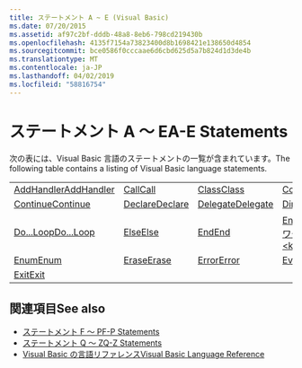 ```yaml
---
title: ステートメント A ~ E (Visual Basic)
ms.date: 07/20/2015
ms.assetid: af97c2bf-dddb-48a8-8eb6-798cd219430b
ms.openlocfilehash: 4135f7154a73823400d8b1698421e138650d4854
ms.sourcegitcommit: bce0586f0cccaae6d6cbd625d5a7b824d1d3de4b
ms.translationtype: MT
ms.contentlocale: ja-JP
ms.lasthandoff: 04/02/2019
ms.locfileid: "58816754"
---
```

# <a name="a-e-statements"></a><span data-ttu-id="3191c-102">ステートメント A ～ E</span><span class="sxs-lookup"><span data-stu-id="3191c-102">A-E Statements</span></span>
<span data-ttu-id="3191c-103">次の表には、Visual Basic 言語のステートメントの一覧が含まれています。</span><span class="sxs-lookup"><span data-stu-id="3191c-103">The following table contains a listing of Visual Basic language statements.</span></span>  
  
|||||  
|---|---|---|---|  
|[<span data-ttu-id="3191c-104">AddHandler</span><span class="sxs-lookup"><span data-stu-id="3191c-104">AddHandler</span></span>](../../../visual-basic/language-reference/statements/addhandler-statement.md)|[<span data-ttu-id="3191c-105">Call</span><span class="sxs-lookup"><span data-stu-id="3191c-105">Call</span></span>](../../../visual-basic/language-reference/statements/call-statement.md)|[<span data-ttu-id="3191c-106">Class</span><span class="sxs-lookup"><span data-stu-id="3191c-106">Class</span></span>](../../../visual-basic/language-reference/statements/class-statement.md)|[<span data-ttu-id="3191c-107">Const</span><span class="sxs-lookup"><span data-stu-id="3191c-107">Const</span></span>](../../../visual-basic/language-reference/statements/const-statement.md)|  
|[<span data-ttu-id="3191c-108">Continue</span><span class="sxs-lookup"><span data-stu-id="3191c-108">Continue</span></span>](../../../visual-basic/language-reference/statements/continue-statement.md)|[<span data-ttu-id="3191c-109">Declare</span><span class="sxs-lookup"><span data-stu-id="3191c-109">Declare</span></span>](../../../visual-basic/language-reference/statements/declare-statement.md)|[<span data-ttu-id="3191c-110">Delegate</span><span class="sxs-lookup"><span data-stu-id="3191c-110">Delegate</span></span>](../../../visual-basic/language-reference/statements/delegate-statement.md)|[<span data-ttu-id="3191c-111">Dim</span><span class="sxs-lookup"><span data-stu-id="3191c-111">Dim</span></span>](../../../visual-basic/language-reference/statements/dim-statement.md)|  
|[<span data-ttu-id="3191c-112">Do...Loop</span><span class="sxs-lookup"><span data-stu-id="3191c-112">Do...Loop</span></span>](../../../visual-basic/language-reference/statements/do-loop-statement.md)|[<span data-ttu-id="3191c-113">Else</span><span class="sxs-lookup"><span data-stu-id="3191c-113">Else</span></span>](../../../visual-basic/language-reference/statements/else-statement.md)|[<span data-ttu-id="3191c-114">End</span><span class="sxs-lookup"><span data-stu-id="3191c-114">End</span></span>](../../../visual-basic/language-reference/statements/end-statement.md)|[<span data-ttu-id="3191c-115">End \<キーワード></span><span class="sxs-lookup"><span data-stu-id="3191c-115">End \<keyword></span></span>](../../../visual-basic/language-reference/statements/end-keyword-statement.md)|  
|[<span data-ttu-id="3191c-116">Enum</span><span class="sxs-lookup"><span data-stu-id="3191c-116">Enum</span></span>](../../../visual-basic/language-reference/statements/enum-statement.md)|[<span data-ttu-id="3191c-117">Erase</span><span class="sxs-lookup"><span data-stu-id="3191c-117">Erase</span></span>](../../../visual-basic/language-reference/statements/erase-statement.md)|[<span data-ttu-id="3191c-118">Error</span><span class="sxs-lookup"><span data-stu-id="3191c-118">Error</span></span>](../../../visual-basic/language-reference/statements/error-statement.md)|[<span data-ttu-id="3191c-119">Event</span><span class="sxs-lookup"><span data-stu-id="3191c-119">Event</span></span>](../../../visual-basic/language-reference/statements/event-statement.md)|  
|[<span data-ttu-id="3191c-120">Exit</span><span class="sxs-lookup"><span data-stu-id="3191c-120">Exit</span></span>](../../../visual-basic/language-reference/statements/exit-statement.md)||||  
  
## <a name="see-also"></a><span data-ttu-id="3191c-121">関連項目</span><span class="sxs-lookup"><span data-stu-id="3191c-121">See also</span></span>

- [<span data-ttu-id="3191c-122">ステートメント F ～ P</span><span class="sxs-lookup"><span data-stu-id="3191c-122">F-P Statements</span></span>](../../../visual-basic/language-reference/statements/f-p-statements.md)
- [<span data-ttu-id="3191c-123">ステートメント Q ～ Z</span><span class="sxs-lookup"><span data-stu-id="3191c-123">Q-Z Statements</span></span>](../../../visual-basic/language-reference/statements/q-z-statements.md)
- [<span data-ttu-id="3191c-124">Visual Basic の言語リファレンス</span><span class="sxs-lookup"><span data-stu-id="3191c-124">Visual Basic Language Reference</span></span>](../../../visual-basic/language-reference/index.md)
